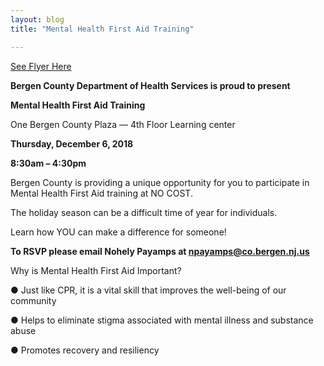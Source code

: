 ```yaml
---
layout: blog
title: "Mental Health First Aid Training"

---
```


[See Flyer Here](https://storage.googleapis.com/static.rutherford-nj.com/health/December%20County%20Training%20flyer.pdf)

**Bergen County Department of Health Services is proud to present**

**Mental Health First Aid Training**

One Bergen County Plaza — 4th Floor Learning center

**Thursday, December 6, 2018**

**8:30am – 4:30pm**

Bergen County is providing a unique opportunity for you to participate in Mental Health First Aid training at NO COST.

The holiday season can be a difficult time of year for individuals.

Learn how YOU can make a difference for someone!


**To RSVP please email Nohely Payamps at npayamps@co.bergen.nj.us**

Why is Mental Health First Aid Important?

● Just like CPR, it is a vital skill that improves the well-being of our community

● Helps to eliminate stigma associated with mental illness and substance abuse

● Promotes recovery and resiliency

